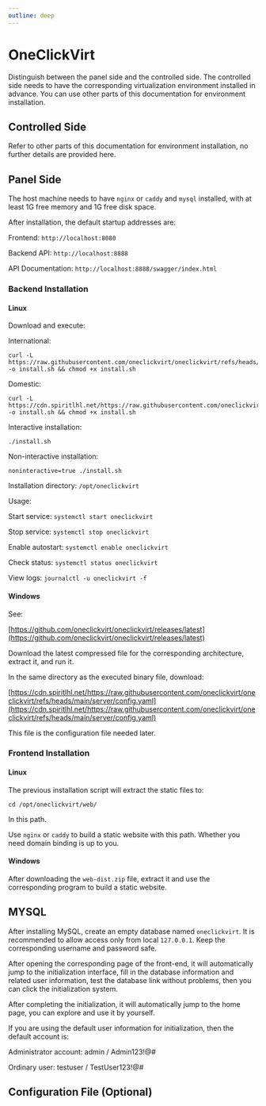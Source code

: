 ```yaml
---
outline: deep
---
```


# OneClickVirt

Distinguish between the panel side and the controlled side. The controlled side needs to have the corresponding virtualization environment installed in advance. You can use other parts of this documentation for environment installation.

## Controlled Side

Refer to other parts of this documentation for environment installation, no further details are provided here.

## Panel Side

The host machine needs to have ```nginx``` or ```caddy``` and ```mysql``` installed, with at least 1G free memory and 1G free disk space.

After installation, the default startup addresses are:

Frontend: ```http://localhost:8080```

Backend API: ```http://localhost:8888```

API Documentation: ```http://localhost:8888/swagger/index.html```

### Backend Installation

#### Linux

Download and execute:

International:

```shell
curl -L https://raw.githubusercontent.com/oneclickvirt/oneclickvirt/refs/heads/main/install.sh -o install.sh && chmod +x install.sh
````

Domestic:

```shell
curl -L https://cdn.spiritlhl.net/https://raw.githubusercontent.com/oneclickvirt/oneclickvirt/refs/heads/main/install.sh -o install.sh && chmod +x install.sh
```

Interactive installation:

```
./install.sh
```

Non-interactive installation:

```
noninteractive=true ./install.sh
```

Installation directory: `/opt/oneclickvirt`

Usage:

Start service: `systemctl start oneclickvirt`

Stop service: `systemctl stop oneclickvirt`

Enable autostart: `systemctl enable oneclickvirt`

Check status: `systemctl status oneclickvirt`

View logs: `journalctl -u oneclickvirt -f`

#### Windows

See:

[https://github.com/oneclickvirt/oneclickvirt/releases/latest](https://github.com/oneclickvirt/oneclickvirt/releases/latest)

Download the latest compressed file for the corresponding architecture, extract it, and run it.

In the same directory as the executed binary file, download:

[https://cdn.spiritlhl.net/https://raw.githubusercontent.com/oneclickvirt/oneclickvirt/refs/heads/main/server/config.yaml](https://cdn.spiritlhl.net/https://raw.githubusercontent.com/oneclickvirt/oneclickvirt/refs/heads/main/server/config.yaml)

This file is the configuration file needed later.

### Frontend Installation

#### Linux

The previous installation script will extract the static files to:

```shell
cd /opt/oneclickvirt/web/
```

In this path.

Use `nginx` or `caddy` to build a static website with this path. Whether you need domain binding is up to you.

#### Windows

After downloading the `web-dist.zip` file, extract it and use the corresponding program to build a static website.

## MYSQL

After installing MySQL, create an empty database named ```oneclickvirt```. It is recommended to allow access only from local ```127.0.0.1```. Keep the corresponding username and password safe.

After opening the corresponding page of the front-end, it will automatically jump to the initialization interface, fill in the database information and related user information, test the database link without problems, then you can click the initialization system.

After completing the initialization, it will automatically jump to the home page, you can explore and use it by yourself.

If you are using the default user information for initialization, then the default account is:

Administrator account: admin / Admin123!@#

Ordinary user: testuser / TestUser123!@#

## Configuration File (Optional)
